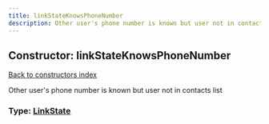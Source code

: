 ```yaml
---
title: linkStateKnowsPhoneNumber
description: Other user's phone number is known but user not in contacts list
---
```

## Constructor: linkStateKnowsPhoneNumber  
[Back to constructors index](index.md)



Other user's phone number is known but user not in contacts list




### Type: [LinkState](../types/LinkState.md)


